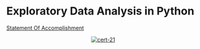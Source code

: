 # Exploratory Data Analysis in Python


[Statement Of Accomplishment]()

 <p align='center'>
  <a href="#">
    <img src='' alt="cert-21">
  </a>
</p>
